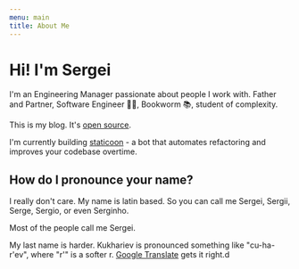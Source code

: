 ```yaml
---
menu: main
title: About Me
---
```


# Hi! I'm Sergei

I'm an Engineering Manager passionate about people I work with. Father and Partner, Software Engineer 👨‍💻, Bookworm 📚,
student of complexity. 

This is my blog. It's [open source](https://github.com/sergekukharev/sergeicodes). 

I'm currently building [staticoon](https://staticoon.com) - a bot that automates refactoring and improves your codebase overtime.

## How do I pronounce your name? 
I really don't care. My name is latin based. So you can call me Sergei, Sergii, Serge, Sergio, or even Serginho. 

Most of the people call me Sergei.

My last name is harder. Kukhariev is pronounced something like "cu-ha-r'ev", where "r'" is a softer r.
[Google Translate](https://translate.google.com/?sl=uk&tl=en&text=%D0%BA%D1%83%D1%85%D0%B0%D1%80%D1%94%D0%B2&op=translate)
gets it right.d
